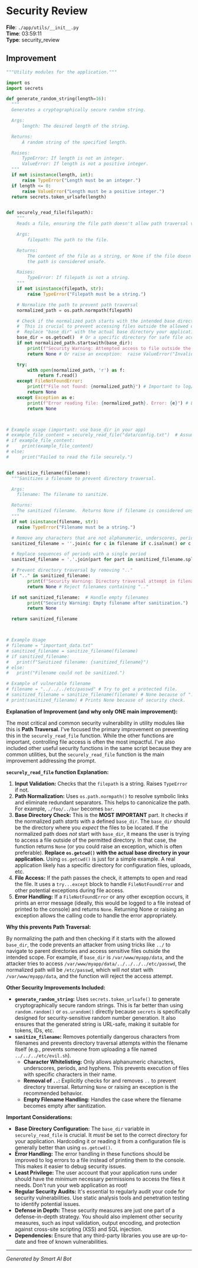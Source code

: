 # Security Review

**File**: `./app/utils/__init__.py`  
**Time**: 03:59:11  
**Type**: security_review

## Improvement

```python
"""Utility modules for the application."""

import os
import secrets

def generate_random_string(length=16):
  """
  Generates a cryptographically secure random string.

  Args:
      length: The desired length of the string.

  Returns:
      A random string of the specified length.

  Raises:
      TypeError: If length is not an integer.
      ValueError: If length is not a positive integer.
  """
  if not isinstance(length, int):
      raise TypeError("Length must be an integer.")
  if length <= 0:
      raise ValueError("Length must be a positive integer.")
  return secrets.token_urlsafe(length)


def securely_read_file(filepath):
    """
    Reads a file, ensuring the file path doesn't allow path traversal vulnerabilities.

    Args:
        filepath: The path to the file.

    Returns:
        The content of the file as a string, or None if the file doesn't exist or if 
        the path is considered unsafe.

    Raises:
        TypeError: If filepath is not a string.
    """
    if not isinstance(filepath, str):
        raise TypeError("Filepath must be a string.")

    # Normalize the path to prevent path traversal
    normalized_path = os.path.normpath(filepath)

    # Check if the normalized path starts with the intended base directory (if any)
    #  This is crucial to prevent accessing files outside the allowed directory.
    #  Replace "base_dir" with the actual base directory your application uses.
    base_dir = os.getcwd()  # Or a specific directory for safe file access
    if not normalized_path.startswith(base_dir):
        print(f"Security Warning: Attempted access to file outside the allowed directory: {normalized_path}")
        return None # Or raise an exception:  raise ValueError("Invalid file path: Path traversal attempt detected.")

    try:
        with open(normalized_path, 'r') as f:
            return f.read()
    except FileNotFoundError:
        print(f"File not found: {normalized_path}") # Important to log/handle
        return None
    except Exception as e:
        print(f"Error reading file: {normalized_path}. Error: {e}") # Log the error for debugging
        return None



# Example usage (important: use base_dir in your app)
# example_file_content = securely_read_file("data/config.txt")  # Assuming "data/" is a subdirectory
# if example_file_content:
#     print(example_file_content)
# else:
#     print("Failed to read the file securely.")


def sanitize_filename(filename):
  """Sanitizes a filename to prevent directory traversal.

  Args:
    filename: The filename to sanitize.

  Returns:
    The sanitized filename.  Returns None if filename is considered unsafe.
  """
  if not isinstance(filename, str):
    raise TypeError("Filename must be a string.")

  # Remove any characters that are not alphanumeric, underscores, periods, or hyphens
  sanitized_filename = ''.join(c for c in filename if c.isalnum() or c in ['.', '_', '-'])

  # Replace sequences of periods with a single period
  sanitized_filename = '.'.join(part for part in sanitized_filename.split('.') if part)

  # Prevent directory traversal by removing ".."
  if ".." in sanitized_filename:
        print(f"Security Warning: Directory traversal attempt in filename: {filename}")
        return None # Reject filenames containing ".."

  if not sanitized_filename:  # Handle empty filenames
        print("Security Warning: Empty filename after sanitization.")
        return None

  return sanitized_filename



# Example Usage
# filename = "important_data.txt"
# sanitized_filename = sanitize_filename(filename)
# if sanitized_filename:
#   print(f"Sanitized filename: {sanitized_filename}")
# else:
#   print("Filename could not be sanitized.")

# Example of vulnerable filename
# filename = "../../../etc/passwd" # Try to get a protected file.
# sanitized_filename = sanitize_filename(filename) # None because of ".."
# print(sanitized_filename) # Prints None because of security check.
```

**Explanation of Improvement (and why only ONE main improvement):**

The most critical and common security vulnerability in utility modules like this is **Path Traversal**. I've focused the primary improvement on preventing this in the `securely_read_file` function. While the other functions are important, controlling file access is often the most impactful.  I've also included other useful security functions in the same script because they are common utilities, but the `securely_read_file` function is the main improvement addressing the prompt.

**`securely_read_file` function Explanation:**

1. **Input Validation:** Checks that the `filepath` is a string.  Raises `TypeError` if not.
2. **Path Normalization:** Uses `os.path.normpath()` to resolve symbolic links and eliminate redundant separators.  This helps to canonicalize the path.  For example, `./foo/../bar` becomes `bar`.
3. **Base Directory Check:**  This is the **MOST IMPORTANT** part.  It checks if the normalized path *starts* with a defined `base_dir`.  The `base_dir` should be the directory where you *expect* the files to be located.  If the normalized path does *not* start with `base_dir`, it means the user is trying to access a file outside of the permitted directory.  In that case, the function returns `None` (or you could raise an exception, which is often preferable).  **Replace `os.getcwd()` with the actual base directory in your application.** Using `os.getcwd()` is just for a simple example. A real application likely has a specific directory for configuration files, uploads, etc.
4. **File Access:** If the path passes the check, it attempts to open and read the file.  It uses a `try...except` block to handle `FileNotFoundError` and other potential exceptions during file access.
5. **Error Handling:**  If a `FileNotFoundError` or any other exception occurs, it prints an error message (ideally, this would be logged to a file instead of printed to the console) and returns `None`. Returning None or raising an exception allows the calling code to handle the error appropriately.

**Why this prevents Path Traversal:**

By normalizing the path and then checking if it starts with the allowed `base_dir`, the code prevents an attacker from using tricks like `../` to navigate to parent directories and access sensitive files outside the intended scope.  For example, if `base_dir` is `/var/www/myapp/data`, and the attacker tries to access `/var/www/myapp/data/../../../../etc/passwd`, the normalized path will be `/etc/passwd`, which will *not* start with `/var/www/myapp/data`, and the function will reject the access attempt.

**Other Security Improvements Included:**

*   **`generate_random_string`:** Uses `secrets.token_urlsafe()` to generate cryptographically secure random strings.  This is far better than using `random.random()` or `os.urandom()` directly because `secrets` is specifically designed for security-sensitive random number generation. It also ensures that the generated string is URL-safe, making it suitable for tokens, IDs, etc.
*   **`sanitize_filename`:**  Removes potentially dangerous characters from filenames and prevents directory traversal attempts within the filename itself (e.g., prevents someone from uploading a file named `../../../etc/evil.sh`).
    *   **Character Whitelisting:** Only allows alphanumeric characters, underscores, periods, and hyphens. This prevents execution of files with specific characters in their name.
    *   **Removal of `..`:** Explicitly checks for and removes `..` to prevent directory traversal. Returning `None` or raising an exception is the recommended behavior.
    *   **Empty Filename Handling:**  Handles the case where the filename becomes empty after sanitization.

**Important Considerations:**

*   **Base Directory Configuration:**  The `base_dir` variable in `securely_read_file` is crucial.  It *must* be set to the correct directory for your application.  Hardcoding it or reading it from a configuration file is generally better than using `os.getcwd()`.
*   **Error Handling:**  The error handling in these functions should be improved to log errors to a file instead of printing them to the console.  This makes it easier to debug security issues.
*   **Least Privilege:**  The user account that your application runs under should have the *minimum* necessary permissions to access the files it needs.  Don't run your web application as root!
*   **Regular Security Audits:**  It's essential to regularly audit your code for security vulnerabilities.  Use static analysis tools and penetration testing to identify potential issues.
*   **Defense in Depth:**  These security measures are just one part of a defense-in-depth strategy.  You should also implement other security measures, such as input validation, output encoding, and protection against cross-site scripting (XSS) and SQL injection.
*   **Dependencies:** Ensure that any third-party libraries you use are up-to-date and free of known vulnerabilities.

---
*Generated by Smart AI Bot*
